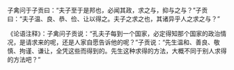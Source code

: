 子禽问于子贡曰：“夫子至于是邦也，必闻其政，求之与，抑与之与？”子贡曰：“夫子温、良、恭、俭、让以得之。夫子之求之也，其诸异乎人之求之与？”

《论语注释》：子禽问子贡说：“孔夫子每到一个国家，必定得知那个国家的政治情况，是请求来的呢，还是人家自愿告诉他的呢？”子贡说：“先生温和、善良、敬慎、拘谨、谦让，全凭这些而得到的。先生这种求得的方法，大概不同于别人求得的方法吧？”